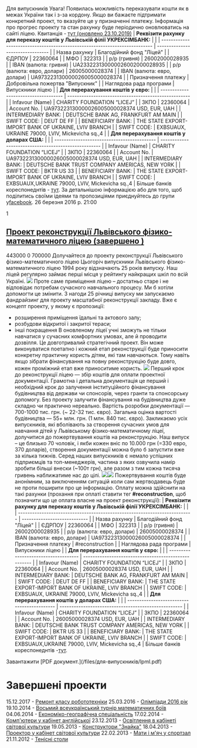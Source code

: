 Для випускників
Увага! Появилась можливість переказувати кошти як в межах України так і з-за кордону.
Якщо ви бажаєте підтримати конкретний проект, то вказуйте це у призначенні платежу. Інформація про прогрес проекту та стан рахунку буде періодично оновлюватись на сайті ліцею.
Квитанція - [тут (оновлено 23.10.2019)](/files/для-випускників/квитація-добровільна-пожертва-випускник.xls)
| **Реквізити рахунку для переказу коштів у Львівській філії УКРЕКСІМБАНК:** |                                  |
| -------------------------------------------------------------------------- | -------------------------------- |
|                               Назва рахунку                                |     Благодійний фонд "Ліцей"     |
|                                   ЄДРПОУ                                   |             22360064             |
|                                    МФО                                     |              322313              |
|                                р/р (гривня)                                |          26002000028935          |
|                           IBAN (валюта: гривня)                            |  UA233223130000026002000028935   |
|                         р/р (валюта: евро, долари)                         |          26005000028374          |
|                        IBAN (валюта: евро, долари)                         |  UA973223130000026005000028374   |
|                            Призначення платежу                             | Добровільна пожертва "Випускник" |
|                          Наглядова рада програми                           |         Випускники ліцею         |
| **Для перерахування коштів у євро:** |                                                      |
| ------------------------------------ | ---------------------------------------------------- |
|           Infavour (Name)            |              CHARITY FOUNDATION “LICEJ”              |
|                 ЗКПО                 |                       22360064                       |
|             Account No.              |     UA973223130000026005000028374 USD, EUR, UAH      |
|          INTERMEDIARY BANK:          |         DEUTSCHE BANK AG, FRANKFURT AM MAIN          |
|             SWIFT CODE:              |                      DEUT DE FF                      |
|          BENEFICIARY BANK:           | THE STATE EXPORT-IMPORT BANK OF UKRAINE, LVIV BRANCH |
|             SWIFT CODE:              |   EXBSUAUX, UKRAINE 79000, LVIV, Mickevicha sq.,4    |
| **Для перерахування коштів у доларах США:** |                                                      |
| ------------------------------------------- | ---------------------------------------------------- |
|               Infavour (Name)               |              CHARITY FOUNDATION “LICEJ”              |
|                    ЗКПО                     |                       22360064                       |
|                 Account No.                 |     UA973223130000026005000028374 USD, EUR, UAH      |
|             INTERMEDIARY BANK:              |    DEUTSCHE BANK TRUST COMPANY AMERICAS, NEW YORK    |
|                 SWIFT CODE:                 |                      BKTR US 33                      |
|              BENEFICIARY BANK:              | THE STATE EXPORT-IMPORT BANK OF UKRAINE, LVIV BRANCH |
|                 SWIFT CODE:                 |    EXBSUAUX,UKRAINE 79000, LVIV, Mickevicha sq.,4    |
Більше банків кореспонеднтів - [тут](/files/для-випускників/банки-кореспонденти-5601.docx).
За детальнішою інформацією або для того, щоб поділитись своїми ідеями та пропозиціями приєднуйтесь до групи у[facebook](http://www.facebook.com/groups/426478430768968/).
26 березня 2016 р. 21:00

1
## [Проект реконструкції Львівського фізико-математичного ліцею (завершено )](/для-випускників/проект-реконструкції-львівського-фізико-математичного-ліцею/)
443000
0
700000
Долучайтеся до проекту реконструкції Львівського фізико-математичного ліцею
Цьогоріч випускники Львівського фізико-математичного ліцею 1994 року відзначають 25 років випуску.
Наш ліцей регулярно займає перші місця у рейтингу найкращих шкіл по всій Україні.
![](/images/для-випускників/1_photo-3.jpg)
Проте саме приміщення ліцею – достатньо старе і не відповідає потребам сучасного навчального процесу. Ми б хотіли допомогти це змінити.
З нагоди 25 річниці випуску ми запускаємо фандрайзинг для проекту масштабної реконструкції закладу.
Вже є концепт проекту, у якому є пропозиції:
- розширення приміщення їдальні та актового залу;
- розбудови відкритої і закритої тераси;
- інші покращення
В оновленому ліцеї учні зможуть не тільки навчатися у сучасних комфортних умовах, але й проводити дозвілля.
Це довготривалий стратегічний проект. Він може виконуватися поетапно і кожний етап реконструкції буде приносити конкретну практичну користь дітям, які там навчаються. Тому навіть якщо зібрати фінансування на повну реконструкцію буде довго, кожен проміжний етап вже приноситиме користь.
![](/images/для-випускників/1_photo-5.jpg)
Перший крок до реконструкції ліцею — збір коштів для оплати проектної документації.
Грамотна і детальна документація це перший і необхідний крок до залучення інституційного фінансування будівництва від держави чи спонсорів, через гранти та спонсорську допомогу.
Без проекту залучити фінансування на будівництва дуже складно чи практично нереально.
Вартість розробки документації — 700-1000 тис. грн. (~ 22-32 тис. євро).
Загальна оцінка вартості будівництва — 55+ млн. грн. (1 млн. 840 тис. євро).
Закликаємо усіх випускників, які вболівають за створення сучасних умов для навчання дітей у Львівському фізико-математичному ліцеї, долучитися до пожертвування коштів на реконструкцію.
Наш випуск – це близько 70 чоловік, і якби кожен вніс по 10.000 грн (=330 евро, 370 доларів), створення документації можна було б запустити вже за кілька тижнів.
Серед наших випускників є немало успішних підприємців та топ-менеджерів, частина з яких озвучила намір зробити більші внески (~100т грн), але разом з тим кожна тисяча гривень
наближатиме нас до цілі.
![](/images/для-випускників/2_photo-13.jpg)![](/images/для-випускників/1_photo-7.jpg)
Пожертвування коштів буде анонімним, за виключенням ситуацій коли сам жертводавець буде не проти поширити про це інформацію.
Оплату можна здійснити на такі рахунки (прохання при оплаті ставити тег **#reconstruction**, щоб позначити що це оплата власне на проект реконструкції):
| **Реквізити рахунку для переказу коштів у Львівській філії УКРЕКСІМБАНК:** |                              |
| -------------------------------------------------------------------------- | ---------------------------- |
|                               Назва рахунку                                |   Благодійний фонд "Ліцей"   |
|                                   ЄДРПОУ                                   |           22360064           |
|                                    МФО                                     |            322313            |
|                                р/р (гривня)                                |        26002000028935        |
|                         р/р (валюта: евро, долари)                         |        26005000028374        |
|                        IBAN (валюта: евро, долари)                         | UA97322313000026005000028374 |
|                            Призначення платежу                             |       #reconstruction        |
|                          Наглядова рада програми                           |       Випускники ліцею       |
| **Для перерахування коштів у євро:** |                                                      |
| ------------------------------------ | ---------------------------------------------------- |
|           Infavour (Name)            |              CHARITY FOUNDATION “LICEJ”              |
|                 ЗКПО                 |                       22360064                       |
|             Account No.              |             26005000028374 USD, EUR, UAH             |
|          INTERMEDIARY BANK:          |         DEUTSCHE BANK AG, FRANKFURT AM MAIN          |
|             SWIFT CODE:              |                      DEUT DE FF                      |
|          BENEFICIARY BANK:           | THE STATE EXPORT-IMPORT BANK OF UKRAINE, LVIV BRANCH |
|             SWIFT CODE:              |   EXBSUAUX, UKRAINE 79000, LVIV, Mickevicha sq.,4    |
| **Для перерахування коштів у доларах США:** |                                                      |
| ------------------------------------------- | ---------------------------------------------------- |
|               Infavour (Name)               |              CHARITY FOUNDATION “LICEJ”              |
|                    ЗКПО                     |                       22360064                       |
|                 Account No.                 |             26005000028374 USD, EUR, UAH             |
|             INTERMEDIARY BANK:              |    DEUTSCHE BANK TRUST COMPANY AMERICAS, NEW YORK    |
|                 SWIFT CODE:                 |                      BKTR US 33                      |
|              BENEFICIARY BANK:              | THE STATE EXPORT-IMPORT BANK OF UKRAINE, LVIV BRANCH |
|                 SWIFT CODE:                 |   EXBSUAUX,UKRAINE 79000, LVIV, Mickevicha sq.,4    |
Більше банків кореспонеднтів -[тут](/files/для-випускників/%D0%B1%D0%B0%D0%BD%D0%BA%D0%B8-%D0%BA%D0%BE%D1%80%D0%B5%D1%81%D0%BF%D0%BE%D0%BD%D0%B4%D0%B5%D0%BD%D1%82%D0%B8-5601.docx).
 
<object width="100%" height="700px" data="/files/для-випускників/lpml.pdf" type="application/pdf" internalinstanceid="7">
Завантажити [PDF документ.](/files/для-випускників/lpml.pdf)

</object>

<!--h1>Майбутні проекти</h1-->
# Завершені проекти
15.12.2017 - [Ремонт класу робототехніки](/для-випускників/ремонт-класу-робототехніки/)
25.03.2016 - [Олімпіади 2016 рік](/для-випускників/олімпіади-2016-рік/)
19.10.2014 - [Восьмий всеукраїнський турнір математичних боїв](/для-випускників/восьмий-всеукраїнський-турнір-математичних-боїв/)
04.06.2014 - [Економіко-географічна спеціальність](/для-випускників/економіко-географічна-спеціальність/)
17.02.2014 - [Комп&#39;ютери у кабінет англійської](/для-випускників/компютери-у-кабінет-англійської/)
23.12.2013 - [Освітлення в кабінеті світової культури](/для-випускників/освітлення-в-кабінеті-світової-культури/)
19.05.2013 - [Конструктори &quot;Знайка&quot;](/для-випускників/конструктори-знайка/)
18.04.2013 - [Проектор у кабінет світової культури](/для-випускників/проектор-у-кабінет-світової-культури/)
22.02.2013 - [Мати і м&#39;яч у спортзал](/для-випускників/мати-і-мяч-у-спортзал/)
21.11.2012 - [Тенісні столи](/для-випускників/тенісні-столи/)
